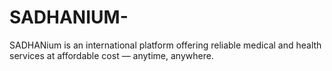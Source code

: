 # SADHANIUM-
SADHANium is an international platform offering reliable medical and health services at affordable cost — anytime, anywhere.
